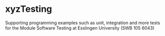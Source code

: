 # xyzTesting
Supporting programming examples such as unit, integration and more tests for the Module Software Testing at Esslingen University (SWB 105 6043)
